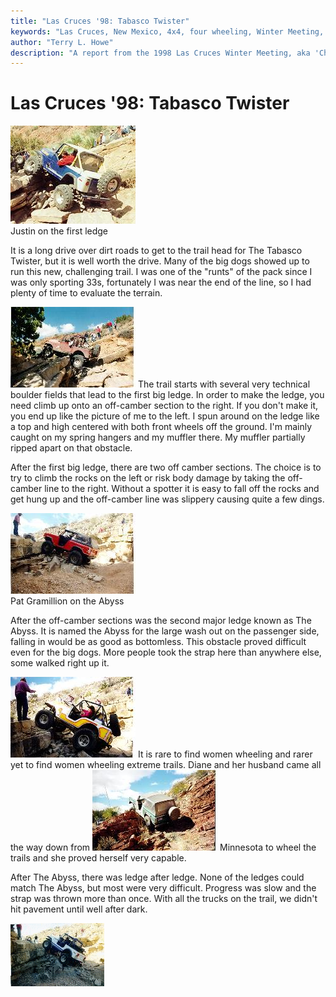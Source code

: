 ```yaml
---
title: "Las Cruces '98: Tabasco Twister"
keywords: "Las Cruces, New Mexico, 4x4, four wheeling, Winter Meeting, 1998, Chile Challenge, Guardian, Wolf Run, Gauntlet, Tabasco Twister, Amatista Ledges, Jeep, Toyota, Ford, Bronco, CJ, Wrangler, Kronos"
author: "Terry L. Howe"
description: "A report from the 1998 Las Cruces Winter Meeting, aka 'Chile Challenge'.  Trail reports from the Gauntlet, Amatista Ledges, and Tabasco Twister (aka Kronos)."
---
```

# Las Cruces '98: Tabasco Twister

[![Justin on the first ledge](/img/terry/trail/lc98a_.jpg)](/img/terry/trail/lc98a.jpg)   
Justin on the first ledge 

It is a long drive over dirt roads to get to the trail head for The Tabasco Twister, but it is well worth the drive. Many of the big dogs showed up to run this new, challenging trail. I was one of the "runts" of the pack since I was only sporting 33s, fortunately I was near the end of the line, so I had plenty of time to evaluate the terrain. 

[![Terry on the first ledge](/img/terry/trail/lc989_.jpg)](/img/terry/trail/lc989.jpg) The trail starts with several very technical boulder fields that lead to the first big ledge. In order to make the ledge, you need climb up onto an off-camber section to the right. If you don't make it, you end up like the picture of me to the left. I spun around on the ledge like a top and high centered with both front wheels off the ground. I'm mainly caught on my spring hangers and my muffler there. My muffler partially ripped apart on that obstacle. 

After the first big ledge, there are two off camber sections. The choice is to try to climb the rocks on the left or risk body damage by taking the off-camber line to the right. Without a spotter it is easy to fall off the rocks and get hung up and the off-camber line was slippery causing quite a few dings. 

[![Pat Gramillion on the Abyss](/img/terry/trail/lc988_.jpg)](/img/terry/trail/lc988.jpg)   
Pat Gramillion on the Abyss 

After the off-camber sections was the second major ledge known as The Abyss. It is named the Abyss for the large wash out on the passenger side, falling in would be as good as bottomless. This obstacle proved difficult even for the big dogs. More people took the strap here than anywhere else, some walked right up it. 

[![Diane on the Abyss](/img/terry/trail/lc985_.jpg)](/img/terry/trail/lc985.jpg) It is rare to find women wheeling and rarer yet to find women wheeling extreme trails. Diane and her husband came all the way down from [![Dave on the hill](/img/terry/trail/lc98c_.jpg)](/img/terry/trail/lc98c.jpg) Minnesota to wheel the trails and she proved herself very capable. 

After The Abyss, there was ledge after ledge. None of the ledges could match The Abyss, but most were very difficult. Progress was slow and the strap was thrown more than once. With all the trucks on the trail, we didn't hit pavement until well after dark. 

![Sean on the Abyss](/img/terry/trail/lc98z.gif)
